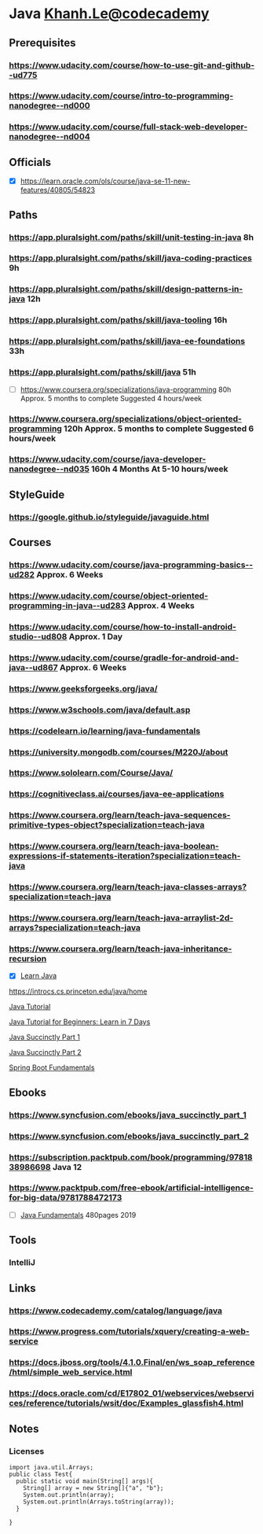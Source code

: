 # Java [Khanh.Le@codecademy](https://www.codecademy.com/profiles/Khanh.Le)
## Prerequisites
### https://www.udacity.com/course/how-to-use-git-and-github--ud775
### https://www.udacity.com/course/intro-to-programming-nanodegree--nd000
### https://www.udacity.com/course/full-stack-web-developer-nanodegree--nd004
## Officials
- [x] https://learn.oracle.com/ols/course/java-se-11-new-features/40805/54823
## Paths

### https://app.pluralsight.com/paths/skill/unit-testing-in-java 8h
### https://app.pluralsight.com/paths/skill/java-coding-practices 9h
### https://app.pluralsight.com/paths/skill/design-patterns-in-java 12h
### https://app.pluralsight.com/paths/skill/java-tooling 16h 
### https://app.pluralsight.com/paths/skill/java-ee-foundations 33h
### https://app.pluralsight.com/paths/skill/java 51h
- [ ] https://www.coursera.org/specializations/java-programming 80h Approx. 5 months to complete Suggested 4 hours/week
### https://www.coursera.org/specializations/object-oriented-programming 120h Approx. 5 months to complete Suggested 6 hours/week
### https://www.udacity.com/course/java-developer-nanodegree--nd035 160h 4 Months At 5-10 hours/week
## StyleGuide
### https://google.github.io/styleguide/javaguide.html
## Courses
### https://www.udacity.com/course/java-programming-basics--ud282 Approx. 6 Weeks
### https://www.udacity.com/course/object-oriented-programming-in-java--ud283 Approx. 4 Weeks
### https://www.udacity.com/course/how-to-install-android-studio--ud808 Approx. 1 Day
### https://www.udacity.com/course/gradle-for-android-and-java--ud867 Approx. 6 Weeks

### https://www.geeksforgeeks.org/java/
### https://www.w3schools.com/java/default.asp
### https://codelearn.io/learning/java-fundamentals
### https://university.mongodb.com/courses/M220J/about
### https://www.sololearn.com/Course/Java/
### https://cognitiveclass.ai/courses/java-ee-applications
### https://www.coursera.org/learn/teach-java-sequences-primitive-types-object?specialization=teach-java
### https://www.coursera.org/learn/teach-java-boolean-expressions-if-statements-iteration?specialization=teach-java
### https://www.coursera.org/learn/teach-java-classes-arrays?specialization=teach-java
### https://www.coursera.org/learn/teach-java-arraylist-2d-arrays?specialization=teach-java
### https://www.coursera.org/learn/teach-java-inheritance-recursion

- [x] [Learn Java](https://www.codecademy.com/learn/learn-java)

https://introcs.cs.princeton.edu/java/home

[Java Tutorial](https://www.w3schools.com/java/default.asp)

[Java Tutorial for Beginners: Learn in 7 Days](https://www.guru99.com/java-tutorial.html)

[Java Succinctly Part 1](https://www.syncfusion.com/ebooks/java_succinctly_part_1)

[Java Succinctly Part 2](https://www.syncfusion.com/ebooks/java_succinctly_part_2)

[Spring Boot Fundamentals](https://app.pluralsight.com/player?name=f9b20416-872f-4dc8-920b-2ff890aaa653&mode=live&clip=0&course=spring-boot-fundamentals)
## Ebooks
### https://www.syncfusion.com/ebooks/java_succinctly_part_1
### https://www.syncfusion.com/ebooks/java_succinctly_part_2
### https://subscription.packtpub.com/book/programming/9781838986698 Java 12
### https://www.packtpub.com/free-ebook/artificial-intelligence-for-big-data/9781788472173
- [ ] [Java Fundamentals](https://subscription.packtpub.com/book/application_development/9781789801736) 480pages 2019
## Tools
### IntelliJ
## Links
### https://www.codecademy.com/catalog/language/java
### https://www.progress.com/tutorials/xquery/creating-a-web-service
### https://docs.jboss.org/tools/4.1.0.Final/en/ws_soap_reference/html/simple_web_service.html
### https://docs.oracle.com/cd/E17802_01/webservices/webservices/reference/tutorials/wsit/doc/Examples_glassfish4.html
## Notes
### Licenses
```
import java.util.Arrays;
public class Test{
  public static void main(String[] args){
    String[] array = new String[]{"a", "b"};
    System.out.println(array);
    System.out.println(Arrays.toString(array));
  }

}
```

